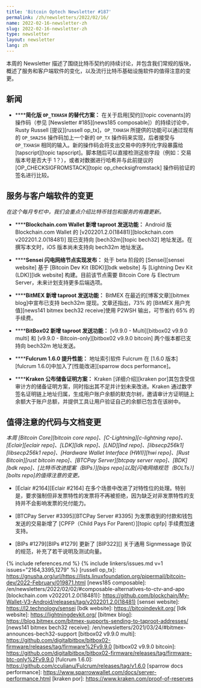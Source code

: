 ```yaml
---
title: 'Bitcoin Optech Newsletter #187'
permalink: /zh/newsletters/2022/02/16/
name: 2022-02-16-newsletter-zh
slug: 2022-02-16-newsletter-zh
type: newsletter
layout: newsletter
lang: zh
---
```

本周的 Newsletter 描述了围绕比特币契约的持续讨论，并包含我们常规的版块，概述了服务和客户端软件的变化，以及流行比特币基础设施软件的值得注意的变更。

## 新闻

- **<!--simplified-alternative-to-op-txhash-->****简化版 `OP_TXHASH` 的替代方案：** 在关于启用[契约][topic covenants]的操作码（参见 [Newsletter #185][news185 composable]）的持续讨论中，Rusty Russell [提议][russell op_tx]，`OP_TXHASH` 所提供的功能可以通过现有的 `OP_SHA256` 操作码加上一个新的 `OP_TX` 操作码来实现，后者接受与 `OP_TXHASH` 相同的输入。新的操作码会将支出交易中的序列化字段暴露给 [tapscript][topic tapscript]。脚本随后可以直接检测这些字段（例如：交易版本号是否大于 1？），或者对数据进行哈希并与此前提议的 [OP_CHECKSIGFROMSTACK][topic op_checksigfromstack] 操作码验证的签名进行比较。

## 服务与客户端软件的变更

*在这个每月专栏中，我们会重点介绍比特币钱包和服务的有趣更新。*

- **<!--blockchain-com-wallet-adds-taproot-sends-->****Blockchain.com Wallet 新增 taproot 发送功能：** Android 版 Blockchain.com Wallet 的 [v202201.2.0(18481)][blockchain.com v202201.2.0(18481)] 现已支持向 [bech32m][topic bech32] 地址发送。在撰写本文时，iOS 版本尚未支持向 bech32m 地址发送。

- **<!--sensei-lightning-node-implementation-launches-->****Sensei 闪电网络节点实现发布：** 处于 beta 阶段的 [Sensei][sensei website] 基于 [Bitcoin Dev Kit (BDK)][bdk website] 与 [Lightning Dev Kit (LDK)][ldk website] 构建。目前该节点需要 Bitcoin Core 与 Electrum Server，未来计划支持更多后端选项。

- **<!--bitmex-adds-taproot-sends-->****BitMEX 新增 taproot 发送功能：** BitMEX 在最近的[博客文章][bitmex blog]中宣布已支持 bech32m 提现。文章还指出，73% 的 [BitMEX 用户充值][news141 bitmex bech32 receive]使用 P2WSH 输出，可节省约 65% 的手续费。

- **<!--bitbox02-adds-taproot-sends-->****BitBox02 新增 taproot 发送功能：** [v9.9.0 - Multi][bitbox02 v9.9.0 multi] 和 [v9.9.0 - Bitcoin-only][bitbox02 v9.9.0 bitcoin] 两个版本都已支持向 bech32m 地址发送。

- **<!--fulcrum-1-6-0-adds-performance-improvements-->****Fulcrum 1.6.0 提升性能：** 地址索引软件 Fulcrum 在 [1.6.0 版本][fulcrum 1.6.0]中加入了[性能改进][sparrow docs performance]。

- **<!--kraken-announces-proof-of-reserves-scheme-->****Kraken 公布储备证明方案：** Kraken [详细介绍][kraken por]其包含受信审计方的储备证明方案，同时指出其不足并计划未来改进。Kraken 通过数字签名证明链上地址归属，生成用户账户余额的默克尔树，邀请审计方证明链上余额大于账户总额，并提供工具让用户验证自己的余额已包含在该树中。

## 值得注意的代码与文档变更

*本周 [Bitcoin Core][bitcoin core repo]、[C-Lightning][c-lightning repo]、[Eclair][eclair repo]、[LDK][ldk repo]、[LND][lnd repo]、[libsecp256k1][libsecp256k1 repo]、[Hardware Wallet Interface (HWI)][hwi repo]、[Rust Bitcoin][rust bitcoin repo]、[BTCPay Server][btcpay server repo]、[BDK][bdk repo]、[比特币改进提案（BIPs）][bips repo]以及[闪电网络规范（BOLTs）][bolts repo]的值得注意的变更。*

- [Eclair #2164][Eclair #2164] 在多个场景中改进了对特性位的处理。特别是，要求强制但非发票特性的发票将不再被拒绝，因为缺乏对非发票特性的支持并不会影响发票的兑付能力。

- [BTCPay Server #3395][BTCPay Server #3395] 为发票收到的付款和钱包发送的交易新增了 [CPFP（Child Pays For Parent）][topic cpfp] 手续费加速支持。

- [BIPs #1279][BIPs #1279] 更新了 [BIP322][] 关于通用 Signmessage 协议的规范，补充了若干说明及测试向量。


{% include references.md %}
{% include linkers/issues.md v=1 issues="2164,3395,1279" %}
[russell op_tx]: https://gnusha.org/url/https://lists.linuxfoundation.org/pipermail/bitcoin-dev/2022-February/019871.html
[news185 composable]: /en/newsletters/2022/02/02/#composable-alternatives-to-ctv-and-apo
[blockchain.com v202201.2.0(18481)]: https://github.com/blockchain/My-Wallet-V3-Android/releases/tag/v202201.2.0(18481)
[sensei website]: https://l2.technology/sensei
[bdk website]: https://bitcoindevkit.org/
[ldk website]: https://lightningdevkit.org/
[bitmex blog]: https://blog.bitmex.com/bitmex-supports-sending-to-taproot-addresses/
[news141 bitmex bech32 receive]: /en/newsletters/2021/03/24/#bitmex-announces-bech32-support
[bitbox02 v9.9.0 multi]: https://github.com/digitalbitbox/bitbox02-firmware/releases/tag/firmware%2Fv9.9.0
[bitbox02 v9.9.0 bitcoin]: https://github.com/digitalbitbox/bitbox02-firmware/releases/tag/firmware-btc-only%2Fv9.9.0
[fulcrum 1.6.0]: https://github.com/cculianu/Fulcrum/releases/tag/v1.6.0
[sparrow docs performance]: https://www.sparrowwallet.com/docs/server-performance.html
[kraken por]: https://www.kraken.com/proof-of-reserves

